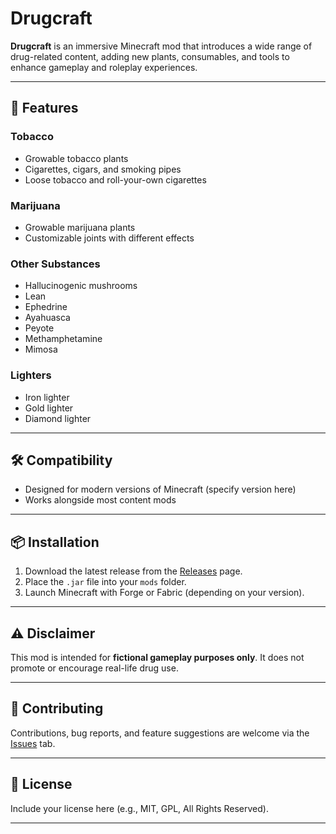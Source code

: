 # Drugcraft

**Drugcraft** is an immersive Minecraft mod that introduces a wide range of drug-related content, adding new plants, consumables, and tools to enhance gameplay and roleplay experiences.  

---

## 🌱 Features

### Tobacco  
- Growable tobacco plants  
- Cigarettes, cigars, and smoking pipes  
- Loose tobacco and roll-your-own cigarettes  

### Marijuana  
- Growable marijuana plants  
- Customizable joints with different effects  

### Other Substances  
- Hallucinogenic mushrooms  
- Lean  
- Ephedrine  
- Ayahuasca  
- Peyote  
- Methamphetamine  
- Mimosa  

### Lighters  
- Iron lighter  
- Gold lighter  
- Diamond lighter  

---

## 🛠 Compatibility  
- Designed for modern versions of Minecraft (specify version here)  
- Works alongside most content mods  

---

## 📦 Installation  
1. Download the latest release from the [Releases](../../releases) page.  
2. Place the `.jar` file into your `mods` folder.  
3. Launch Minecraft with Forge or Fabric (depending on your version).  

---

## ⚠ Disclaimer  
This mod is intended for **fictional gameplay purposes only**. It does not promote or encourage real-life drug use.  

---

## 🤝 Contributing  
Contributions, bug reports, and feature suggestions are welcome via the [Issues](../../issues) tab.  

---

## 📜 License  
Include your license here (e.g., MIT, GPL, All Rights Reserved).  

---
